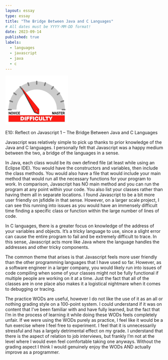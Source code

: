 ```yaml
---
layout: essay
type: essay
title: "The Bridge Between Java and C Languages"
# All dates must be YYYY-MM-DD format!
date: 2023-09-14
published: true
labels:
  - languages
  - javascript
  - java
  - c
---
```


<img width="200px" class="rounded float-start pe-4" src="../img/difficulty/degree_difficulty.jpg">

E10: Reflect on Javascript 1 – The Bridge Between Java and C Languages

Javascript was relatively simple to pick up thanks to prior knowledge of the Java and C languages. I personally felt that Javascript was a happy medium between the two, a bridge of the languages in a sense. 

In Java, each class would be its own defined file (at least while using an Eclipse IDE). You would have the constructors and variables, then include the class methods. You would also have a file that would include your main method that would run all the necessary functions for your program to work. In comparison, Javascript has NO main method and you can run the program at any point within your code. You also list your classes rather than having them all in separate locations. I found Javascript to be a bit more user friendly on jsfiddle in that sense. However, on a larger scale project, I can see this running into issues as you would have an immensely difficult time finding a specific class or function within the large number of lines of code.

In C languages, there is a greater focus on knowledge of the address of your variables and objects. It’s a tricky language to use, since a slight error can cause the entire program to fail and be extremely difficult to trace. In this sense, Javascript acts more like Java where the language handles the addresses and other tricky components. 

The common theme that arises is that Javascript feels more user friendly than the other programming languages that I have used so far. However, as a software engineer in a larger company, you would likely run into issues of code compiling when some of your classes might not be fully functional if multiple people are working on it at a time. Just the fact that all of the classes are in one place also makes it a logistical nightmare when it comes to debugging or tracing.

The practice WODs are useful, however I do not like the use of it as an all or nothing grading style on a 100-point system. I could understand if it was on content that I’ve been familiar with and have fully learned, but the fact that I’m in the process of learning it while doing these WODs feels completely unfair. If we were using the WODs purely as practice, I feel like it would be a fun exercise where I feel free to experiment. I feel that it is unnecessarily stressful and has a largely detrimental effect on my grade. I understand that there is the aspect of relation to job interviews, but frankly I’m not at the level where I would even feel comfortable taking one anyways. Without the grading aspect I think I would genuinely enjoy the WODs AND actually improve as a programmer.

